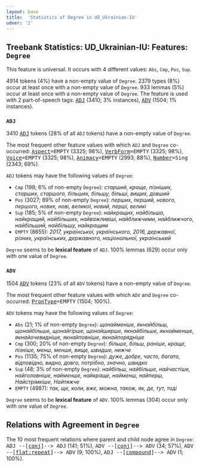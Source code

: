 ```yaml
---
layout: base
title:  'Statistics of Degree in UD_Ukrainian-IU'
udver: '2'
---
```


## Treebank Statistics: UD_Ukrainian-IU: Features: `Degree`

This feature is universal.
It occurs with 4 different values: `Abs`, `Cmp`, `Pos`, `Sup`.

4914 tokens (4%) have a non-empty value of `Degree`.
2379 types (8%) occur at least once with a non-empty value of `Degree`.
933 lemmas (5%) occur at least once with a non-empty value of `Degree`.
The feature is used with 2 part-of-speech tags: <tt><a href="uk_iu-pos-ADJ.html">ADJ</a></tt> (3410; 3% instances), <tt><a href="uk_iu-pos-ADV.html">ADV</a></tt> (1504; 1% instances).

### `ADJ`

3410 <tt><a href="uk_iu-pos-ADJ.html">ADJ</a></tt> tokens (28% of all `ADJ` tokens) have a non-empty value of `Degree`.

The most frequent other feature values with which `ADJ` and `Degree` co-occurred: <tt><a href="uk_iu-feat-Aspect.html">Aspect</a></tt><tt>=EMPTY</tt> (3325; 98%), <tt><a href="uk_iu-feat-VerbForm.html">VerbForm</a></tt><tt>=EMPTY</tt> (3325; 98%), <tt><a href="uk_iu-feat-Voice.html">Voice</a></tt><tt>=EMPTY</tt> (3325; 98%), <tt><a href="uk_iu-feat-Animacy.html">Animacy</a></tt><tt>=EMPTY</tt> (2993; 88%), <tt><a href="uk_iu-feat-Number.html">Number</a></tt><tt>=Sing</tt> (2343; 69%).

`ADJ` tokens may have the following values of `Degree`:

* `Cmp` (198; 6% of non-empty `Degree`): <em>старший, краще, пізніших, старших, старшого, більших, більшу, більші, вищих, довший</em>
* `Pos` (3027; 89% of non-empty `Degree`): <em>перших, перший, нового, першого, нових, нові, великої, новий, перші, великі</em>
* `Sup` (185; 5% of non-empty `Degree`): <em>найкращих, найбільша, найкращий, найбільших, найважливіші, найближчими, найближчого, найбільший, найбільшу, найкращим</em>
* `EMPTY` (8655): <em>2017, української, українського, 2016, державної, різних, українських, державного, національної, український</em>

`Degree` seems to be **lexical feature** of `ADJ`. 100% lemmas (629) occur only with one value of `Degree`.

### `ADV`

1504 <tt><a href="uk_iu-pos-ADV.html">ADV</a></tt> tokens (23% of all `ADV` tokens) have a non-empty value of `Degree`.

The most frequent other feature values with which `ADV` and `Degree` co-occurred: <tt><a href="uk_iu-feat-PronType.html">PronType</a></tt><tt>=EMPTY</tt> (1504; 100%).

`ADV` tokens may have the following values of `Degree`:

* `Abs` (21; 1% of non-empty `Degree`): <em>щонайменше, якнайбільш, щонайбільше, щонайгірше, щонайширше, якнайбільше, якнайменше, якнайочевидніше, якнайповніше, якнайпорядніше</em>
* `Cmp` (300; 20% of non-empty `Degree`): <em>більше, більш, раніше, краще, пізніше, менш, менше, вище, швидше, нижче</em>
* `Pos` (1135; 75% of non-empty `Degree`): <em>дуже, добре, часто, багато, відповідно, видно, довго, потрібно, значно, швидко</em>
* `Sup` (48; 3% of non-empty `Degree`): <em>найбільш, найбільше, найчастіше, найголовніше, найменше, найкраще, найменш, найперш, Найстрімкіше, Найтяжче</em>
* `EMPTY` (4987): <em>так, ще, коли, вже, можна, також, як, де, тут, тоді</em>

`Degree` seems to be **lexical feature** of `ADV`. 100% lemmas (304) occur only with one value of `Degree`.

## Relations with Agreement in `Degree`

The 10 most frequent relations where parent and child node agree in `Degree`:
<tt>ADJ --[<tt><a href="uk_iu-dep-conj.html">conj</a></tt>]--> ADJ</tt> (141; 51%),
<tt>ADV --[<tt><a href="uk_iu-dep-conj.html">conj</a></tt>]--> ADV</tt> (34; 57%),
<tt>ADV --[<tt><a href="uk_iu-dep-flat-repeat.html">flat:repeat</a></tt>]--> ADV</tt> (9; 100%),
<tt>ADJ --[<tt><a href="uk_iu-dep-compound.html">compound</a></tt>]--> ADV</tt> (1; 100%).

